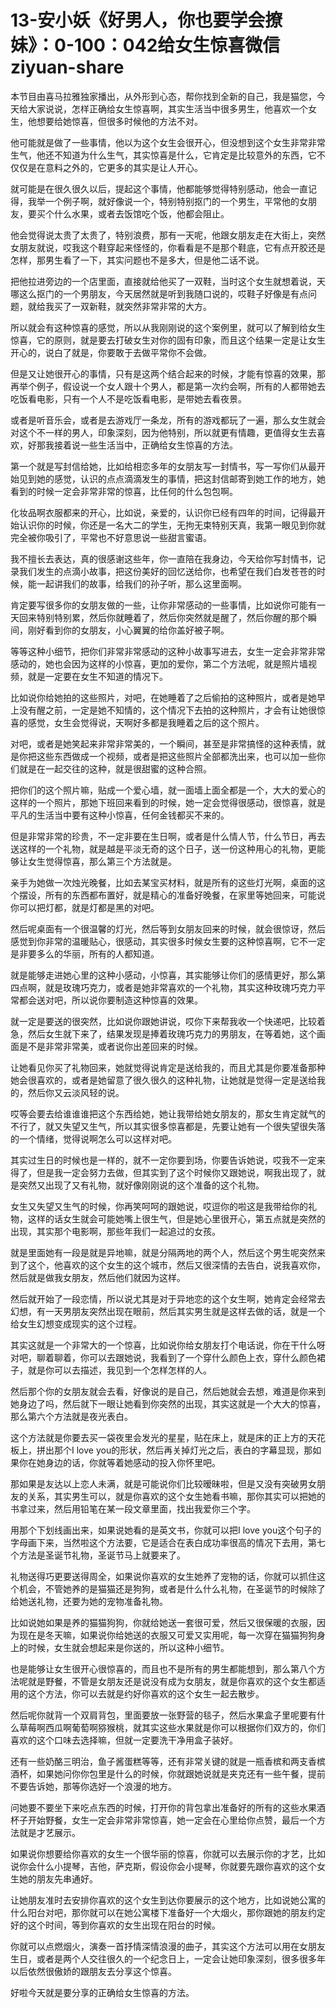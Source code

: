 # 13-安小妖《好男人，你也要学会撩妹》：0-100：042给女生惊喜微信ziyuan-share

本节目由喜马拉雅独家播出，从外形到心态，帮你找到全新的自己，我是猫您，今天给大家说说，怎样正确给女生惊喜啊，其实生活当中很多男生，他喜欢一个女生，他想要给她惊喜，但很多时候他的方法不对。

他可能就是做了一些事情，他以为这个女生会很开心，但没想到这个女生非常非常生气，他还不知道为什么生气，其实惊喜是什么，它肯定是比较意外的东西，它不仅仅是在意料之外的，它更多的其实是让人开心。

就可能是在很久很久以后，提起这个事情，他都能够觉得特别感动，他会一直记得，我举一个例子啊，就好像说一个，特别特别抠门的一个男生，平常他的女朋友，要买个什么水果，或者去饭馆吃个饭，他都会阻止。

他会觉得说太贵了太贵了，特别浪费，那有一天呢，他跟女朋友走在大街上，突然女朋友就说，哎我这个鞋穿起来怪怪的，你看看是不是那个鞋底，它有点开胶还是怎样，那男生看了一下，其实问题也不是多大，但是他二话不说。

把他拉进旁边的一个店里面，直接就给他买了一双鞋，当时这个女生就想着说，天哪这么抠门的一个男朋友，今天居然就是听到我随口说的，哎鞋子好像是有点问题，就给我买了一双新鞋，就突然非常非常的大方。

所以就会有这种惊喜的感觉，所以从我刚刚说的这个案例里，就可以了解到给女生惊喜，它的原则，就是要去打破女生对你的固有印象，而且这个结果一定是让女生开心的，说白了就是，你要敢于去做平常你不会做。

但是又让她很开心的事情，只有是这两个结合起来的时候，才能有惊喜的效果，那再举个例子，假设说一个女人跟十个男人，都是第一次约会啊，所有的人都带她去吃饭看电影，只有一个人不是吃饭看电影，是带她去看夜景。

或者是听音乐会，或者是去游戏厅一条龙，所有的游戏都玩了一遍，那么女生就会对这个不一样的男人，印象深刻，因为他特别，所以就更有情趣，更值得女生去喜欢，好那我接着说一些生活当中，正确给女生惊喜的方法。

第一个就是写封信给她，比如给相恋多年的女朋友写一封情书，写一写你们从最开始见到她的感觉，认识的点点滴滴发生的事情，把这封信邮寄到她工作的地方，她看到的时候一定会非常非常的惊喜，比任何的什么包包啊。

化妆品啊衣服都来的开心，比如说，亲爱的，认识你已经有四年的时间，记得最开始认识你的时候，你还是一名大二的学生，无拘无束特别天真，我第一眼见到你就完全被你吸引了，平常也不好意思说一些甜言蜜语。

我不擅长去表达，真的很感谢这些年，你一直陪在我身边，今天给你写封情书，记录我们发生的点滴小故事，把这份美好的回忆送给你，也希望在我们白发苍苍的时候，能一起讲我们的故事，给我们的孙子听，那么这里面啊。

肯定要写很多你的女朋友做的一些，让你非常感动的一些事情，比如说你可能有一天回来特别特别累，然后你就睡着了，然后你突然就是醒了，然后你醒的那个瞬间，刚好看到你的女朋友，小心翼翼的给你盖好被子啊。

等等这种小细节，把你们非常非常感动的这种小故事写进去，女生一定会非常非常感动的，她也会因为这样的小惊喜，更加的爱你，第二个方法呢，就是照片墙视频，就是一定要在女生不知道的情况下。

比如说你给她拍的这些照片，对吧，在她睡着了之后偷拍的这种照片，或者是她早上没有醒之前，一定是她不知情的，这个情况下去拍的这种照片，才会有让她很惊喜的感觉，女生会觉得说，天啊好多都是我睡着之后的这个照片。

对吧，或者是她笑起来非常非常美的，一个瞬间，甚至是非常搞怪的这种表情，就是你把这些东西做成一个视频，或者是把这些照片全部都洗出来，也可以加一些你们就是在一起交往的这种，就是很甜蜜的这种合照。

把你们的这个照片嘛，贴成一个爱心墙，就一面墙上面全都是一个，大大的爱心的这样的一个照片，那她下班回来看到的时候，她一定会觉得很感动，很惊喜，就是平凡的生活当中要有这种小惊喜，任何金钱都买不来的。

但是非常非常的珍贵，不一定非要在生日啊，或者是什么情人节，什么节日，再去送这样的一个礼物，就是越是平淡无奇的这个日子，送一份这种用心的礼物，更能够让女生觉得惊喜，那么第三个方法就是。

亲手为她做一次烛光晚餐，比如去某宝买材料，就是所有的这些灯光啊，桌面的这个摆设，所有的东西都布置好，就是精心的准备好晚餐，在家里等她回来，可能说你可以把灯都，就是灯都是黑的对吧。

然后呢桌面有一个很温馨的灯光，然后等到女朋友回来的时候，就会很惊讶，然后感觉到你非常的温暖贴心，很感动，其实很多时候女生要的这种惊喜啊，它不一定是非要多么的华丽，所有的人都知道。

就是能够走进她心里的这种小感动，小惊喜，其实能够让你们的感情更好，那么第四点啊，就是玫瑰巧克力，或者是她非常喜欢的一个礼物，其实这种玫瑰巧克力平常都会送对吧，所以说你要制造这种惊喜的效果。

就一定是要送的很突然，比如说你跟她讲说，哎你下来帮我收一个快递吧，比较着急，然后女生就下来了，结果发现是捧着玫瑰巧克力的男朋友，在等着她，这个画面是不是非常非常美，或者说你出差回来的时候。

让她看见你买了礼物回来，她就觉得说肯定是送给我的，而且尤其是你要准备那种她会很喜欢的，或者是她留意了很久很久的这种礼物，让她就是觉得一定是送给我的，然后你又云淡风轻的说。

哎等会要去给谁谁谁把这个东西给她，她让我带给她女朋友的，那女生肯定就气的不行了，就又失望又生气，所以其实很多惊喜都是，先要让她有一个很失望很失落的一个情绪，觉得说啊怎么可以这样对吧。

其实过生日的时候也是一样的，就不一定你要到场，你要告诉她说，哎我不一定来得了，但是我一定会努力去做，但其实到了这个时候你又跟她说，啊我出现了，就是突然又出现了又有礼物，就好像刚刚说的这个准备的这个礼物。

女生又失望又生气的时候，你再笑呵呵的跟她说，哎逗你的啦这是我带给你的礼物，这样的话女生就会可能她嘴上很生气，但是她心里很开心，第五点就是突然的出现，其实那个电影啊，那些年我们一起追过的女孩。

就是里面她有一段是就是异地嘛，就是分隔两地的两个人，然后这个男生呢突然来到了这个，他喜欢的这个女生的这个城市，然后又很深情的去告白，说我喜欢你，然后就是做我女朋友，然后他们就因为这样。

然后就开始了一段恋情，所以说尤其是对于异地恋的这个女生啊，她肯定会经常去幻想，有一天男朋友突然出现在眼前，然后其实男生就是这样去做的话，就是一个给女生幻想变成现实的这个过程。

其实这就是一个非常大的一个惊喜，比如说你给女朋友打个电话说，你在干什么呀对吧，聊着聊着，你可以去跟她说，我看到了一个穿什么颜色上衣，穿什么颜色裙子，就是你可以去描述，我见到一个怎样怎样的人。

然后那个你的女朋友就会去看，好像说的是自己，然后她就会去想，难道是你来到她身边了吗，然后就下一眼让她看到你突然的出现，其实这就是一个大大的惊喜，那么第六个方法就是夜光表白。

这个方法就是你要去买一袋夜里会发光的星星，贴在床上，就是床的正上方的天花板上，拼出那个I love you的形状，然后再关掉灯光之后，表白的字幕显现，那如果你在她身边的话，你就等着她感动的投入你怀里吧。

那如果是友达以上恋人未满，就是可能说你们比较暧昧啦，但是又没有突破男女朋友的关系，其实男生可以，就是你喜欢的这个女生她看书嘛，那你其实可以把她的书拿过来，然后用铅笔在某一段文章里面，找出我爱你三个字。

用那个下划线画出来，如果说她看的是英文书，你就可以把I love you这个句子的字母画下来，当然啦这个方法要，它是适合在表白成功率很高的情况下去用，第七个方法是圣诞节礼物，圣诞节马上就要来了。

礼物送得巧更要送得周全，如果说你喜欢的女生她养了宠物的话，你就可以抓住这个机会，不管她养的是猫猫还是狗狗，或者是什么什么礼物，在圣诞节的时候除了给她送礼物，还要为她的宠物准备礼物。

比如说她如果是养的猫猫狗狗，你就给她送一套很可爱，然后又很保暖的衣服，因为现在是冬天嘛，如果说你给她送的衣服又可爱又实用呢，每一次穿在猫猫狗狗身上的时候，女生就会想起来是你送的，所以这种小细节。

也是能够让女生很开心很惊喜的，而且也不是所有的男生都能想到，那么第八个方法呢就是野餐，不管是女朋友还是说没有成为女朋友，就是你喜欢的这个女生都适用的这个方法，你可以去就是约好你喜欢的这个女生一起去散步。

然后呢你就背一个双肩背包，里面要放一张野营的毯子，然后水果盒子里呢要有什么草莓啊西瓜啊葡萄啊猕猴桃，就其实这些水果就是你可以根据你们双方的，你们喜欢的这个口味去选择嘛，但就一定要洗干净用盒子装好。

还有一些奶酪三明治，鱼子酱蛋糕等等，还有非常关键的就是一瓶香槟和两支香槟酒杯，如果她问你你包里是什么的时候，你就跟她说就是夹克还有一些午餐，提前不要告诉她，那等你选好一个浪漫的地方。

问她要不要坐下来吃点东西的时候，打开你的背包拿出准备好的所有的这些水果酒杯子开始野餐，女生一定会非常非常惊喜，她一定会在心里给你点赞，最后一个方法就是才艺展示。

如果说你想要给你喜欢的女生一个很华丽的惊喜，你就可以去展示你的才艺，比如说你会什么小提琴，吉他，萨克斯，假设你会小提琴，你就要先跟你喜欢的这个女生她的朋友先串通好。

让她朋友准时去安排你喜欢的这个女生到达你要展示的这个地方，比如说她公寓的什么阳台对吧，那你就可以在她公寓楼下准备好一个大烟火，那你跟她的朋友约定好的这个时间，等到你喜欢的女生出现在阳台的时候。

你就可以点燃烟火，演奏一首抒情深情浪漫的曲子，其实这个方法可以用在女朋友生日，或者是两个人交往很久的一个纪念日上，一定会让她印象深刻，很多很多年以后依然很傲娇的跟朋友去分享这个惊喜。

好啦今天就是要分享的正确给女生惊喜的方法。